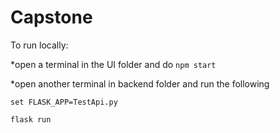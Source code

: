 # Capstone

To run locally: 

*open a terminal in the UI folder and do `npm start`

*open another terminal in backend folder and run the following

`set FLASK_APP=TestApi.py`

`flask run`
